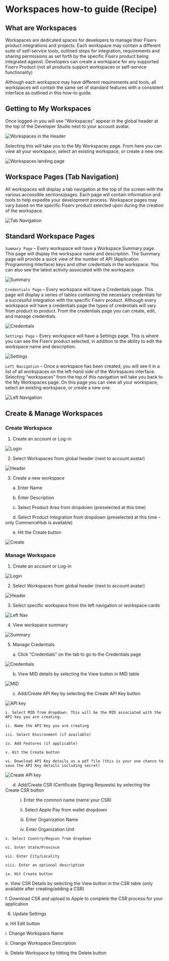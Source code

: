 # Workspaces how-to guide (Recipe)

## What are Workspaces

Workspaces are dedicated spaces for developers to manage their Fiserv product integrations and projects. Each workspace may contain a different suite of self-service tools, outlined steps for integration, requirements and sharing permissions as set forth by the specific Fiserv product being integrated against. Developers can create a workspace for any supported Fiserv Product (not all products support workspaces or self-service functionality)

Although each workspace may have different requirements and tools, all workspaces will contain the same set of standard features with a consistent interface as outlined in this how-to guide.

## Getting to My Workspaces

Once logged-in you will see “Workspaces” appear in the global header at the top of the Developer Studio next to your account avatar.

![Workspaces in the Header](../../assets/images/workspace_how_to_1.png "Workspaces in the Header")

Selecting this will take you to the My Workspaces page. From here you can view all your workspace, select an existing workspace, or create a new one.

![Workspaces landing page](../../assets/images/workspace_how_to_2.png "Workspaces landing page")

## Workspace Pages (Tab Navigation)

All workspaces will display a tab navigation at the top of the screen with the various accessible sections/pages. Each page will contain information and tools to help expedite your development process. Workspace pages may vary based on the specific Fiserv product selected upon during the creation of the workspace.

![Tab Navigation](../../assets/images/workspace_how_to_3.png "Tab Navigation")

## Standard Workspace Pages

`Summary Page` – Every workspace will have a Workspace Summary page. This page will display the workspace name and description. The Summary page will provide a quick view of the number of API (Application Programming Interface) keys and other credentials in the workspace. You can also see the latest activity associated with the workspace

![Summary](../../assets/images/workspace_how_to_4.png "Summary")

`Credentials Page` – Every workspace will have a Credentials page. This page will display a series of tables containing the necessary credentials for a successful integration with the specific Fiserv product. Although every workspace will have a credentials page the types of credentials will vary from product to product. From the credentials page you can create, edit, and manage credentials.

![Credentials](../../assets/images/workspace_how_to_5.png "Credentials")

`Settings Page` – Every workspace will have a Settings page. This is where you can see the Fiserv product selected, in addition to the ability to edit the workspace name and description.

![Settings](../../assets/images/workspace_how_to_6.png "Settings")

`Left Navigation` – Once a workspace has been created, you will see it in a list of all workspaces on the left-hand side of the Workspaces interface. Selecting “workspaces” from the top of this navigation will take you back to the My Workspaces page. On this page you can view all your workspace, select an existing workspace, or create a new one.

![Left Navigation](../../assets/images/workspace_how_to_7.png "Left Navigation")

## Create & Manage Workspaces

### Create Workspace

1) Create an account or Log-in

![Login](../../assets/images/workspace_how_to_create_1.png "Login")

2) Select Workspaces from global header (next to account avatar)

![Header](../../assets/images/workspace_how_to_create_2.png "Header")

3) Create a new workspace

&nbsp;&nbsp;&nbsp;&nbsp;&nbsp;&nbsp;a. Enter Name

&nbsp;&nbsp;&nbsp;&nbsp;&nbsp;&nbsp;b. Enter Description

&nbsp;&nbsp;&nbsp;&nbsp;&nbsp;&nbsp;c. Select Product Area from dropdown (preselected at this time)

&nbsp;&nbsp;&nbsp;&nbsp;&nbsp;&nbsp;d. Select Product Integration from dropdown (preselected at this time – only CommerceHub is available)

&nbsp;&nbsp;&nbsp;&nbsp;&nbsp;&nbsp;e. Hit the Create button

![Create](../../assets/images/workspace_how_to_create_3.png "Create")

### Manage Workspace

1) Create an account or Log-in

![Login](../../assets/images/workspace_how_to_manage_1.png "Login")

2) Select Workspaces from global header (next to account avatar)

![Header](../../assets/images/workspace_how_to_manage_2.png "Header")

3) Select specific workspace from the left navigation or workspace cards

![Left Nav](../../assets/images/workspace_how_to_manage_3.png "Left Nav")

4) View workspace summary

![Summary](../../assets/images/workspace_how_to_manage_4.png "Summary")

5) Manage Credentials

&nbsp;&nbsp;&nbsp;&nbsp;&nbsp;&nbsp;a. Click "Credentials" on the tab to go to the Credentials page

![Credentials](../../assets/images/workspace_how_to_manage_5.png "Credentials")

&nbsp;&nbsp;&nbsp;&nbsp;&nbsp;&nbsp;b. View MID details by selecting the View button in MID table

![MID](../../assets/images/workspace_how_to_manage_6.png "MID")

&nbsp;&nbsp;&nbsp;&nbsp;&nbsp;&nbsp;c. Add/Create API Key by selecting the Create API Key button

![API key](../../assets/images/workspace_how_to_manage_7.png "API key")

    i. Select MID from dropdown. This will be the MID associated with the API key you are creating.

    ii. Name the API Key you are creating

    iii. Select Environment (if available)

    iv. Add Features (if applicable)

    v. Hit the Create button
    
    vi. Download API Key details as a pdf file (this is your one chance to save the API Key details including secret)

![Create API key](../../assets/images/workspace_how_to_manage_8.png "Create API key")

&nbsp;&nbsp;&nbsp;&nbsp;&nbsp;&nbsp;d. Add/Create CSR (Certificate Signing Requests) by selecting the Create CSR button

&nbsp;&nbsp;&nbsp;&nbsp;&nbsp;&nbsp;&nbsp;&nbsp;&nbsp;&nbsp;&nbsp;&nbsp;i. Enter the common name (name your CSR)

&nbsp;&nbsp;&nbsp;&nbsp;&nbsp;&nbsp;&nbsp;&nbsp;&nbsp;&nbsp;&nbsp;&nbsp;ii. Select Apple Pay from wallet dropdown

&nbsp;&nbsp;&nbsp;&nbsp;&nbsp;&nbsp;&nbsp;&nbsp;&nbsp;&nbsp;&nbsp;&nbsp;iii. Enter Organization Name

&nbsp;&nbsp;&nbsp;&nbsp;&nbsp;&nbsp;&nbsp;&nbsp;&nbsp;&nbsp;&nbsp;&nbsp;iv. Enter Organization Unit

    v. Select Country/Region from dropdown

    vi. Enter State/Province

    vii. Enter City/Locality

    viii. Enter an optional description

    ix. Hit Create button

  e. View CSR Details by selecting the View button in the CSR table (only available after creating/adding a CSR)

  f. Download CSR and upload to Apple to complete the CSR process for your application

6) Update Settings

a. Hit Edit button

i. Change Workspace Name

ii. Change Workspace Description

b. Delete Workspace by hitting the Delete button
